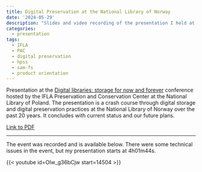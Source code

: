 ```yaml
---
title: Digital Preservation at the National Library of Norway
date: '2024-05-29'
description: "Slides and video recording of the presentation I held at the Digital libraries: storage for now and forever conference."
categories: 
  - presentation
tags:
  - IFLA
  - PAC
  - digital preservation
  - hpss
  - sam-fs
  - product orientation
---
```


Presentation at the [Digital libraries: storage for now and forever](https://www.bn.org.pl/aktualnosci/5307-digital-libraries:-storage-for-now-and-forever.-konferencja-na-temat-przechowywania-zbiorow-w-bibliotekach-cyfrowych..html) conference hosted by the IFLA Preservation and Conservation Center at the National Library of Poland. 
The presentation is a crash course through digital storage and digital preservation practices at the National Library of Norway over the past 20 years. 
It concludes with current status and our future plans.

[Link to PDF](2024-05-29-IFLA-PAC-DIGIPRES.pdf)

---

The event was recorded and is available below. 
There were some technical issues in the event, but my presentation starts at 4h01m44s. 

{{< youtube id=OIw_g36bCjw start=14504 >}}